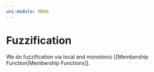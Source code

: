 ```yaml
---
uni-module: MBNN
---
```

# Fuzzification 

We do fuzzification via local and monotonic [[Membership Function|Membership Functions]].